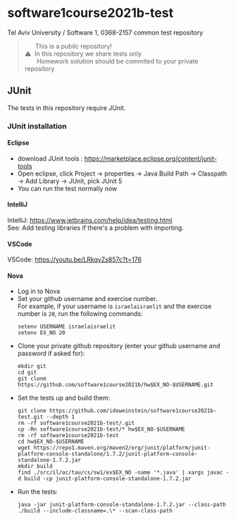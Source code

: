 # software1course2021b-test
Tel Aviv University / Software 1, 0368-2157 common test repository
> &nbsp;&nbsp;&nbsp;&nbsp;&nbsp; This is a pubilc repository! <br>
>⚠️&nbsp;&nbsp;In this repository we share tests only <br>
> &nbsp;&nbsp;&nbsp;&nbsp;&nbsp;&nbsp;&nbsp;Homework solution should be commited to your private repository
## JUnit
The tests in this repository require JUnit.

### JUnit installation
#### Eclipse
* download JUnit tools : https://marketplace.eclipse.org/content/junit-tools <br>
* Open eclipse, click Project -> properties -> Java Build Path -> Classpath -> Add Library -> JUnit, pick JUnit 5 <br>
* You can run the test normally now
#### IntelliJ
IntelliJ: https://www.jetbrains.com/help/idea/testing.html <br>
See: Add testing libraries if there's a problem with importing.
#### VSCode
VSCode: https://youtu.be/LRkqvZs857c?t=176
#### Nova
* Log in to Nova
* Set your github username and exercise number. <br>
  For example, if your username is `israelaisraelit` and the exercise number is `20`, run the following commands:
  ```
  setenv USERNAME israelaisraelit
  setenv EX_NO 20
  ```
* Clone your private github repository (enter your github username and password if asked for):
  ```
  mkdir git
  cd git
  git clone https://github.com/software1course2021b/hw$EX_NO-$USERNAME.git
  ```
* Set the tests up and build them:
  ```
  git clone https://github.com/idoweinstein/software1course2021b-test.git --depth 1
  rm -rf software1course2021b-test/.git
  cp -Rn software1course2021b-test/* hw$EX_NO-$USERNAME
  rm -rf software1course2021b-test
  cd hw$EX_NO-$USERNAME
  wget https://repo1.maven.org/maven2/org/junit/platform/junit-platform-console-standalone/1.7.2/junit-platform-console-standalone-1.7.2.jar
  mkdir build
  find ./src/il/ac/tau/cs/sw1/ex$EX_NO -name '*.java' | xargs javac -d build -cp junit-platform-console-standalone-1.7.2.jar
  ```
* Run the tests:
  ```
  java -jar junit-platform-console-standalone-1.7.2.jar --class-path ./build --include-classname=.\* --scan-class-path
  ``` 
